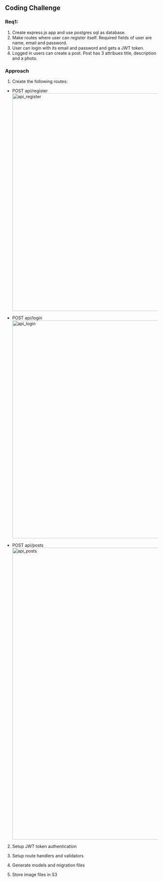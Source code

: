## Coding Challenge

### Req1:
1. Create express.js app and use postgres sql as database.
2. Make routes where user can register itself. Required fields of user are name, email and password.
3. User can login with its email and password and gets a JWT token.
4. Logged in users can create a post. Post has 3 attribues title, description and a photo.

### Approach

1. Create the following routes:
- POST api/register
  <img width="717" alt="api_register" src="https://user-images.githubusercontent.com/53372490/95550671-1d99ff80-09be-11eb-9f29-9295ab562d88.png">

- POST api/login
  <img width="718" alt="api_login" src="https://user-images.githubusercontent.com/53372490/95550553-f3e0d880-09bd-11eb-900b-4855971c98ba.png">

- POST api/posts
  <img width="961" alt="api_posts" src="https://user-images.githubusercontent.com/53372490/95643718-bdf72f00-0a65-11eb-9f51-46822adbd686.png">


2. Setup JWT token authentication

3. Setup route handlers and validators

4. Generate models and migration files

5. Store image files in S3

